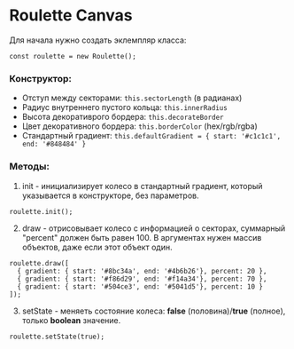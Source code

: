 # Roulette Canvas

Для начала нужно создать эклемпляр класса:
```
const roulette = new Roulette();
```

### Конструктор:
 - Отступ между секторами: ```this.sectorLength``` (в радианах)
 - Радиус внутреннего пустого кольца: ```this.innerRadius```
 - Высота декоративрого бордера: ```this.decorateBorder```
 - Цвет декоративного бордера: ```this.borderColor``` (hex/rgb/rgba)
 - Стандартный градиент: ```this.defaultGradient = {
    start: '#c1c1c1',
    end: '#848484'
}```

### Методы:
1. init - инициализирует колесо в стандартный градиент, который указывается в конструкторе, без параметров.
```
roulette.init();
```

2. draw - отрисовывает колесо с информацией о секторах, суммарный "percent" должен быть равен 100. В аргументах нужен массив объектов, даже если этот объект один.
```
roulette.draw([
  { gradient: { start: '#8bc34a', end: '#4b6b26'}, percent: 20 },
  { gradient: { start: '#f86d29', end: '#f14a34'}, percent: 70 },
  { gradient: { start: '#504ce3', end: '#5041d5'}, percent: 10 }
]);
```

3. setState - меняеть состояние колеса: **false** (половина)/**true** (полное), только **boolean** значение.
```
roulette.setState(true);
```

